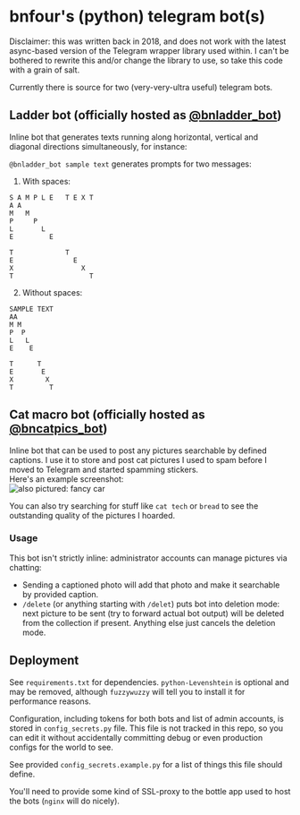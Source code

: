 # bnfour's (python) telegram bot(s)
Disclaimer: this was written back in 2018, and does not work with the latest async-based version of the Telegram wrapper library used within. I can't be bothered to rewrite this and/or change the library to use, so take this code with a grain of salt.

Currently there is source for two (very-very-ultra useful) telegram bots.

## Ladder bot (officially hosted as [@bnladder_bot](https://t.me/bnladder_bot))
Inline bot that generates texts running along horizontal, vertical and diagonal directions simultaneously, for instance:

`@bnladder_bot sample text` generates prompts for two messages:
1. With spaces:
```
S A M P L E   T E X T
A A
M   M
P     P
L       L
E         E

T             T
E               E
X                 X
T                   T
```
2. Without spaces:
```
SAMPLE TEXT
AA
M M
P  P
L   L
E    E

T      T
E       E
X        X
T         T
```

## Cat macro bot (officially hosted as [@bncatpics_bot](https://t.me/bncatpics_bot))
Inline bot that can be used to post any pictures searchable by defined captions. I use it to store and post cat pictures I used to spam before I moved to Telegram and started spamming stickers.  
Here's an example screenshot:  
![also pictured: fancy car](https://i.imgur.com/uDQmbxa.png)  

You can also try searching for stuff like `cat tech` or `bread` to see the outstanding quality of the pictures I hoarded.

### Usage
This bot isn't strictly inline: administrator accounts can manage pictures via chatting:
* Sending a captioned photo will add that photo and make it searchable by provided caption.
* `/delete` (or anything starting with `/delet`) puts bot into deletion mode: next picture to be sent (try to forward actual bot output) will be deleted from the collection if present. Anything else just cancels the deletion mode.

## Deployment
See `requirements.txt` for dependencies. `python-Levenshtein` is optional and may be removed, although `fuzzywuzzy` will tell you to install it for performance reasons.

Configuration, including tokens for both bots and list of admin accounts, is stored in `config_secrets.py` file. This file is not tracked in this repo, so you can edit it without accidentally committing debug or even production configs for the world to see.

See provided `config_secrets.example.py` for a list of things this file should define.

You'll need to provide some kind of SSL-proxy to the bottle app used to host the bots (`nginx` will do nicely). 
